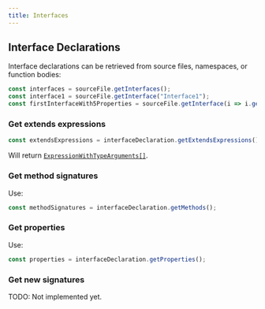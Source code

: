 ```yaml
---
title: Interfaces
---
```


## Interface Declarations

Interface declarations can be retrieved from source files, namespaces, or function bodies:

```typescript
const interfaces = sourceFile.getInterfaces();
const interface1 = sourceFile.getInterface("Interface1");
const firstInterfaceWith5Properties = sourceFile.getInterface(i => i.getProperties().length === 5);
```

### Get extends expressions

```typescript
const extendsExpressions = interfaceDeclaration.getExtendsExpressions();
```

Will return [`ExpressionWithTypeArguments[]`](expression-with-type-arguments).

### Get method signatures

Use:

```typescript
const methodSignatures = interfaceDeclaration.getMethods();
```

### Get properties

Use:

```typescript
const properties = interfaceDeclaration.getProperties();
```

### Get new signatures

TODO: Not implemented yet.
